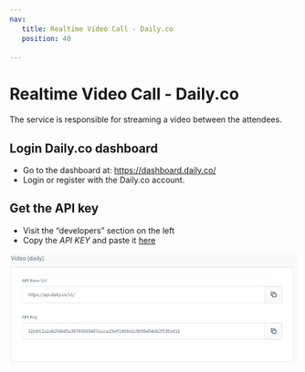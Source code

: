 ```yaml
---
nav:
   title: Realtime Video Call - Daily.co
   position: 40

---
```


# Realtime Video Call - Daily.co

The service is responsible for streaming a video between the attendees.

## Login Daily.co dashboard
- Go to the dashboard at: https://dashboard.daily.co/
- Login or register with the Daily.co account.

## Get the API key
- Visit the “developers” section on the left
- Copy the *API KEY* and paste it [here](../configuration.md#video-and-audio)

![ ](../../../assets/products-digitalSalesRooms-videoConfig.png)
